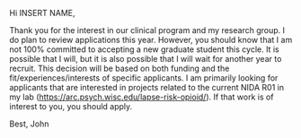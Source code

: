 Hi INSERT NAME,

Thank you for the interest in our clinical program and my research group.  I do plan to review applications this year.  However, you should know that I am not 100% committed to accepting a new graduate student this cycle.  It is possible that I will, but it is also possible that I will wait for another year to recruit.  This decision will be based on both funding and the fit/experiences/interests of specific applicants.  I am primarily looking for applicants that are interested in projects related to the current NIDA R01 in my lab (https://arc.psych.wisc.edu/lapse-risk-opioid/).  If that work is of interest to you, you should apply.

Best, John